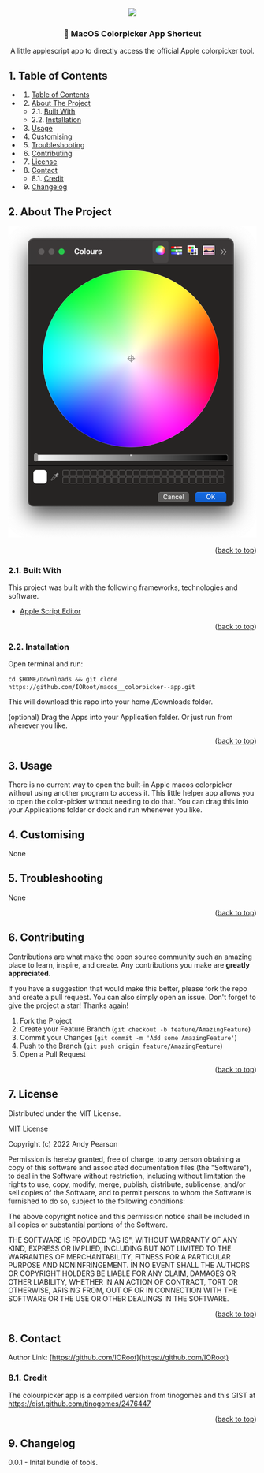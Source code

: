 
<div id="top"></div>

<div align="center">


<img src="https://svg-rewriter.sachinraja.workers.dev/?url=https%3A%2F%2Fcdn.jsdelivr.net%2Fnpm%2F%40mdi%2Fsvg%406.7.96%2Fsvg%2Feyedropper-variant.svg&fill=%23EA580C&width=200px&height=200px" style="width:200px;"/>

<h3 align="center">🌈 MacOS Colorpicker App Shortcut</h3>

<p align="center">
A little applescript app to directly access the official Apple colorpicker tool.
</p>    
</div>

##  1. <a name='TableofContents'></a>Table of Contents

* 1. [Table of Contents](#TableofContents)
* 2. [About The Project](#AboutTheProject)
	* 2.1. [Built With](#BuiltWith)
	* 2.2. [Installation](#Installation)
* 3. [Usage](#Usage)
* 4. [ Customising](#Customising)
* 5. [Troubleshooting](#Troubleshooting)
* 6. [Contributing](#Contributing)
* 7. [License](#License)
* 8. [Contact](#Contact)
	* 8.1. [Credit](#Credit)
* 9. [Changelog](#Changelog)


##  2. <a name='AboutTheProject'></a>About The Project

![colorpicker](https://github.com/IORoot/macos__colorpicker--app/blob/79a9a5cfedcdf508e24ee0e9117b3811b1758164/docs/colorpicker.png?raw=true)


<p align="right">(<a href="#top">back to top</a>)</p>


###  2.1. <a name='BuiltWith'></a>Built With

This project was built with the following frameworks, technologies and software.

- [Apple Script Editor](https://support.apple.com/en-gb/guide/script-editor/welcome/mac)

<p align="right">(<a href="#top">back to top</a>)</p>


###  2.2. <a name='Installation'></a>Installation

Open terminal and run:
```
cd $HOME/Downloads && git clone https://github.com/IORoot/macos__colorpicker--app.git
```
This will download this repo into your home /Downloads folder.

(optional) Drag the Apps into your Application folder. Or just run from wherever you like.


<p align="right">(<a href="#top">back to top</a>)</p>


##  3. <a name='Usage'></a>Usage

There is no current way to open the built-in Apple macos colorpicker without using another program to access it. 
This little helper app allows you to open the color-picker without needing to do that. You can drag this into your Applications folder or dock and run whenever you like.


##  4. <a name='Customising'></a> Customising

None

##  5. <a name='Troubleshooting'></a>Troubleshooting

None

<p align="right">(<a href="#top">back to top</a>)</p>


##  6. <a name='Contributing'></a>Contributing

Contributions are what make the open source community such an amazing place to learn, inspire, and create. Any contributions you make are **greatly appreciated**.

If you have a suggestion that would make this better, please fork the repo and create a pull request. You can also simply open an issue.
Don't forget to give the project a star! Thanks again!

1. Fork the Project
2. Create your Feature Branch (`git checkout -b feature/AmazingFeature`)
3. Commit your Changes (`git commit -m 'Add some AmazingFeature'`)
4. Push to the Branch (`git push origin feature/AmazingFeature`)
5. Open a Pull Request

<p align="right">(<a href="#top">back to top</a>)</p>



##  7. <a name='License'></a>License

Distributed under the MIT License.

MIT License

Copyright (c) 2022 Andy Pearson

Permission is hereby granted, free of charge, to any person obtaining a copy
of this software and associated documentation files (the "Software"), to deal
in the Software without restriction, including without limitation the rights
to use, copy, modify, merge, publish, distribute, sublicense, and/or sell
copies of the Software, and to permit persons to whom the Software is
furnished to do so, subject to the following conditions:

The above copyright notice and this permission notice shall be included in all
copies or substantial portions of the Software.

THE SOFTWARE IS PROVIDED "AS IS", WITHOUT WARRANTY OF ANY KIND, EXPRESS OR
IMPLIED, INCLUDING BUT NOT LIMITED TO THE WARRANTIES OF MERCHANTABILITY,
FITNESS FOR A PARTICULAR PURPOSE AND NONINFRINGEMENT. IN NO EVENT SHALL THE
AUTHORS OR COPYRIGHT HOLDERS BE LIABLE FOR ANY CLAIM, DAMAGES OR OTHER
LIABILITY, WHETHER IN AN ACTION OF CONTRACT, TORT OR OTHERWISE, ARISING FROM,
OUT OF OR IN CONNECTION WITH THE SOFTWARE OR THE USE OR OTHER DEALINGS IN THE
SOFTWARE.

<p align="right">(<a href="#top">back to top</a>)</p>



##  8. <a name='Contact'></a>Contact

Author Link: [https://github.com/IORoot](https://github.com/IORoot)

###  8.1. <a name='Credit'></a>Credit

The colourpicker app is a compiled version from tinogomes and this GIST at https://gist.github.com/tinogomes/2476447

<p align="right">(<a href="#top">back to top</a>)</p>

##  9. <a name='Changelog'></a>Changelog

0.0.1 - Inital bundle of tools.

